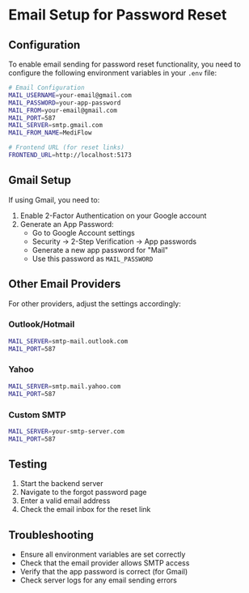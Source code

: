 # Email Setup for Password Reset

## Configuration

To enable email sending for password reset functionality, you need to configure the following environment variables in your `.env` file:

```bash
# Email Configuration
MAIL_USERNAME=your-email@gmail.com
MAIL_PASSWORD=your-app-password
MAIL_FROM=your-email@gmail.com
MAIL_PORT=587
MAIL_SERVER=smtp.gmail.com
MAIL_FROM_NAME=MediFlow

# Frontend URL (for reset links)
FRONTEND_URL=http://localhost:5173
```

## Gmail Setup

If using Gmail, you need to:

1. Enable 2-Factor Authentication on your Google account
2. Generate an App Password:
   - Go to Google Account settings
   - Security → 2-Step Verification → App passwords
   - Generate a new app password for "Mail"
   - Use this password as `MAIL_PASSWORD`

## Other Email Providers

For other providers, adjust the settings accordingly:

### Outlook/Hotmail
```bash
MAIL_SERVER=smtp-mail.outlook.com
MAIL_PORT=587
```

### Yahoo
```bash
MAIL_SERVER=smtp.mail.yahoo.com
MAIL_PORT=587
```

### Custom SMTP
```bash
MAIL_SERVER=your-smtp-server.com
MAIL_PORT=587
```

## Testing

1. Start the backend server
2. Navigate to the forgot password page
3. Enter a valid email address
4. Check the email inbox for the reset link

## Troubleshooting

- Ensure all environment variables are set correctly
- Check that the email provider allows SMTP access
- Verify that the app password is correct (for Gmail)
- Check server logs for any email sending errors
